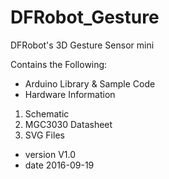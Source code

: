 # DFRobot_Gesture
DFRobot's 3D Gesture Sensor mini <br>

Contains the Following:

* Arduino Library & Sample Code
* Hardware Information  
 1. Schematic <br>
 2. MGC3030 Datasheet <br>
 3. SVG Files <br>

 * version  V1.0
 * date  2016-09-19
